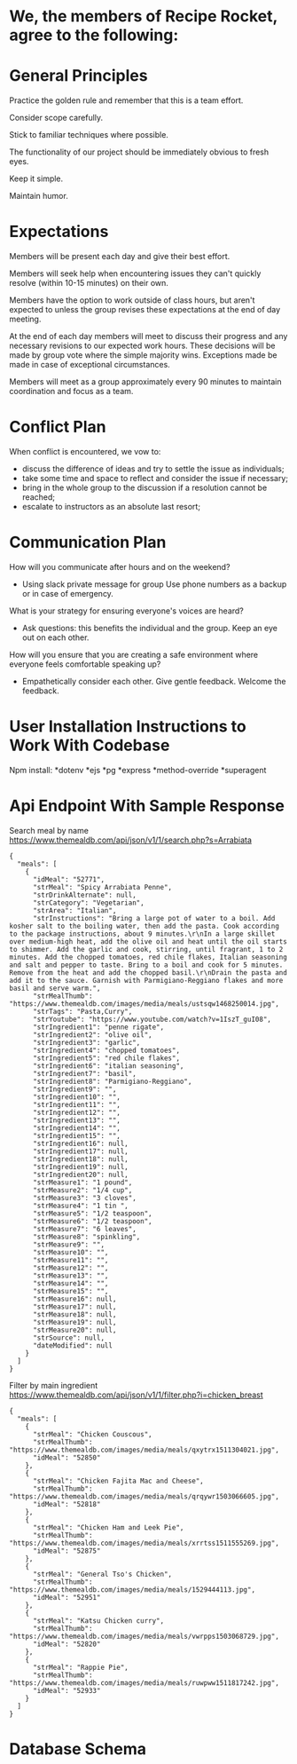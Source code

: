 # We, the members of Recipe Rocket, agree to the following:

# General Principles
Practice the golden rule and remember that this is a team effort.

Consider scope carefully.

Stick to familiar techniques where possible.

The functionality of our project should be immediately obvious to fresh eyes.

Keep it simple.

Maintain humor.

# Expectations

Members will be present each day and give their best effort.

Members will seek help when encountering issues they can't quickly resolve (within 10-15 minutes) on their own.

Members have the option to work outside of class hours, but aren't expected to unless the group revises these expectations at the end of day meeting.

At the end of each day members will meet to discuss their progress and any necessary revisions to our expected work hours. These decisions will be made by group vote where the simple majority wins. Exceptions made be made in case of exceptional circumstances.

Members will meet as a group approximately every 90 minutes to maintain coordination and focus as a team.

# Conflict Plan 

When conflict is encountered, we vow to:
* discuss the difference of ideas and try to settle the issue as individuals;
* take some time and space to reflect and consider the issue if necessary;
* bring in the whole group to the discussion if a resolution cannot be reached;
* escalate to instructors as an absolute last resort;

# Communication Plan 
How will you communicate after hours and on the weekend? 
- Using slack private message for group Use phone numbers as a backup or in case of emergency.

What is your strategy for ensuring everyone's voices are heard? 
- Ask questions: this benefits the individual and the group. Keep an eye out on each other.

How will you ensure that you are creating a safe environment where everyone feels comfortable speaking up? 
- Empathetically consider each other. Give gentle feedback. Welcome the feedback.

# User Installation Instructions to Work With Codebase

Npm install:
*dotenv
*ejs
*pg
*express
*method-override
*superagent

# Api Endpoint With Sample Response

Search meal by name
https://www.themealdb.com/api/json/v1/1/search.php?s=Arrabiata

```
{
  "meals": [
    {
      "idMeal": "52771",
      "strMeal": "Spicy Arrabiata Penne",
      "strDrinkAlternate": null,
      "strCategory": "Vegetarian",
      "strArea": "Italian",
      "strInstructions": "Bring a large pot of water to a boil. Add kosher salt to the boiling water, then add the pasta. Cook according to the package instructions, about 9 minutes.\r\nIn a large skillet over medium-high heat, add the olive oil and heat until the oil starts to shimmer. Add the garlic and cook, stirring, until fragrant, 1 to 2 minutes. Add the chopped tomatoes, red chile flakes, Italian seasoning and salt and pepper to taste. Bring to a boil and cook for 5 minutes. Remove from the heat and add the chopped basil.\r\nDrain the pasta and add it to the sauce. Garnish with Parmigiano-Reggiano flakes and more basil and serve warm.",
      "strMealThumb": "https://www.themealdb.com/images/media/meals/ustsqw1468250014.jpg",
      "strTags": "Pasta,Curry",
      "strYoutube": "https://www.youtube.com/watch?v=1IszT_guI08",
      "strIngredient1": "penne rigate",
      "strIngredient2": "olive oil",
      "strIngredient3": "garlic",
      "strIngredient4": "chopped tomatoes",
      "strIngredient5": "red chile flakes",
      "strIngredient6": "italian seasoning",
      "strIngredient7": "basil",
      "strIngredient8": "Parmigiano-Reggiano",
      "strIngredient9": "",
      "strIngredient10": "",
      "strIngredient11": "",
      "strIngredient12": "",
      "strIngredient13": "",
      "strIngredient14": "",
      "strIngredient15": "",
      "strIngredient16": null,
      "strIngredient17": null,
      "strIngredient18": null,
      "strIngredient19": null,
      "strIngredient20": null,
      "strMeasure1": "1 pound",
      "strMeasure2": "1/4 cup",
      "strMeasure3": "3 cloves",
      "strMeasure4": "1 tin ",
      "strMeasure5": "1/2 teaspoon",
      "strMeasure6": "1/2 teaspoon",
      "strMeasure7": "6 leaves",
      "strMeasure8": "spinkling",
      "strMeasure9": "",
      "strMeasure10": "",
      "strMeasure11": "",
      "strMeasure12": "",
      "strMeasure13": "",
      "strMeasure14": "",
      "strMeasure15": "",
      "strMeasure16": null,
      "strMeasure17": null,
      "strMeasure18": null,
      "strMeasure19": null,
      "strMeasure20": null,
      "strSource": null,
      "dateModified": null
    }
  ]
}
```
Filter by main ingredient
https://www.themealdb.com/api/json/v1/1/filter.php?i=chicken_breast

```
{
  "meals": [
    {
      "strMeal": "Chicken Couscous",
      "strMealThumb": "https://www.themealdb.com/images/media/meals/qxytrx1511304021.jpg",
      "idMeal": "52850"
    },
    {
      "strMeal": "Chicken Fajita Mac and Cheese",
      "strMealThumb": "https://www.themealdb.com/images/media/meals/qrqywr1503066605.jpg",
      "idMeal": "52818"
    },
    {
      "strMeal": "Chicken Ham and Leek Pie",
      "strMealThumb": "https://www.themealdb.com/images/media/meals/xrrtss1511555269.jpg",
      "idMeal": "52875"
    },
    {
      "strMeal": "General Tso's Chicken",
      "strMealThumb": "https://www.themealdb.com/images/media/meals/1529444113.jpg",
      "idMeal": "52951"
    },
    {
      "strMeal": "Katsu Chicken curry",
      "strMealThumb": "https://www.themealdb.com/images/media/meals/vwrpps1503068729.jpg",
      "idMeal": "52820"
    },
    {
      "strMeal": "Rappie Pie",
      "strMealThumb": "https://www.themealdb.com/images/media/meals/ruwpww1511817242.jpg",
      "idMeal": "52933"
    }
  ]
}
```
# Database Schema

